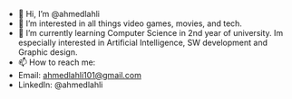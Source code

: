 - 👋 Hi, I’m @ahmedlahli
- 👀 I’m interested in all things video games, movies, and tech.
- 🌱 I’m currently learning Computer Science in 2nd year of university. Im especially interested in Artificial Intelligence, SW development and Graphic design.
- 📫 How to reach me:
- Email: ahmedlahli101@gmail.com
- LinkedIn: @ahmedlahli


